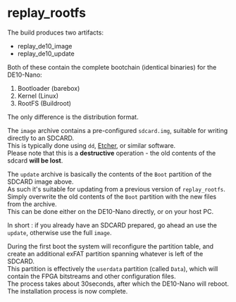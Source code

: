 # replay_rootfs

The build produces two artifacts:
- replay_de10_image
- replay_de10_update

Both of these contain the complete bootchain (identical binaries) for the DE10-Nano: 
1) Bootloader (barebox)
2) Kernel (Linux)
3) RootFS (Buildroot)

The only difference is the distribution format.

The `image` archive contains a pre-configured `sdcard.img`, suitable for writing directly to an SDCARD.  
This is typically done using `dd`, [Etcher](https://www.balena.io/etcher/), or similar software.  
Please note that this is a **destructive** operation - the old contents of the sdcard **will be lost**.

The `update` archive is basically the contents of the `Boot` partition of the SDCARD image above.  
As such it's suitable for updating from a previous version of `replay_rootfs`.  
Simply overwrite the old contents of the `Boot` partition with the new files from the archive.  
This can be done either on the DE10-Nano directly, or on your host PC.

In short : if you already have an SDCARD prepared, go ahead an use the `update`, otherwise use the full `image`.

During the first boot the system will reconfigure the partition table, and create an additional exFAT partition spanning whatever is left of the SDCARD.  
This partition is effectively the `userdata` partition (called `Data`), which will contain the FPGA bitstreams and other configuration files.  
The process takes about 30seconds, after which the DE10-Nano will reboot. The installation process is now complete.
